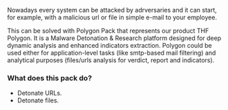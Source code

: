 Nowadays every system can be attacked by adrversaries and it can start, for example, with a malicious url or file in simple e-mail to your employee. 

This can be solved with Polygon Pack that represents our product THF Polygon. 
It is a Malware Detonation & Research platform designed for deep dynamic analysis and enhanced indicators extraction. 
Polygon could be used either for application-level tasks (like smtp-based mail filtering) and analytical purposes (files/urls analysis for verdict, report and indicators).

### What does this pack do?

* Detonate URLs.
* Detonate files.
